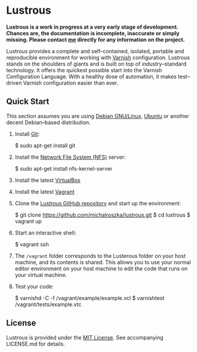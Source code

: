 # Lustrous #

**Lustrous is a work in progress at a very early stage of development. Chances are, the documentation is incomplete, inaccurate or simply missing. Please contact [me](https://github.com/michalroszka) directly for any information on the project.**

Lustrous provides a complete and self–contained, isolated, portable and reproducible environment for working with [Varnish](https://www.varnish-cache.org/) configuration. Lustrous stands on the shoulders of giants and is built on top of industry–standard technology. It offers the quickest possible start into the Varnish Configuration Language. With a healthy dose of automation, it makes test–driven Varnish configuration easier than ever.

## Quick Start ##

This section assumes you are using [Debian GNU/Linux](https://www.debian.org/), [Ubuntu](http://www.ubuntu.com/) or another decent Debian–based distribution.

1. Install [Git](http://git-scm.com/):

    $ sudo apt-get install git

2. Install the [Network File System (NFS)](https://en.wikipedia.org/wiki/Network_File_System) server:

    $ sudo apt-get install nfs-kernel-server

3. Install the latest [VirtualBox](https://www.virtualbox.org/)
4. Install the latest [Vagrant](https://www.vagrantup.com/)
5. Clone the [Lustrous GitHub repository](https://github.com/michalroszka/lustrous) and start up the environment:

    $ git clone https://github.com/michalroszka/lustrous.git
    $ cd lustrous
    $ vagrant up

6. Start an interactive shell:

    $ vagrant ssh

7. The `/vagrant` folder corresponds to the Lusterous folder on your host machine, and its contents is shared. This allows you to use your normal editor environment on your host machine to edit the code that runs on your virtual machine.

8. Test your code:

    $ varnishd -C -f /vagrant/example/example.vcl
    $ varnishtest /vagrant/tests/example.vtc

## License ##

Lustrous is provided under
the [MIT License](https://opensource.org/licenses/MIT). See accompanying
LICENSE.md for details.

